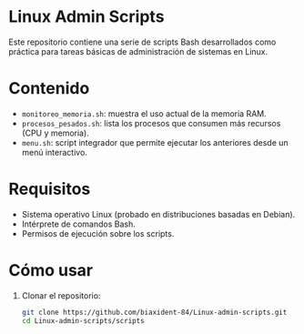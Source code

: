 # Linux Admin Scripts

Este repositorio contiene una serie de scripts Bash desarrollados como práctica para tareas básicas de administración de sistemas en Linux.

# Contenido

- `monitoreo_memoria.sh`: muestra el uso actual de la memoria RAM.
- `procesos_pesados.sh`: lista los procesos que consumen más recursos (CPU y memoria).
- `menu.sh`: script integrador que permite ejecutar los anteriores desde un menú interactivo.

# Requisitos

- Sistema operativo Linux (probado en distribuciones basadas en Debian).
- Intérprete de comandos Bash.
- Permisos de ejecución sobre los scripts.

# Cómo usar

1. Clonar el repositorio:

   ```bash
   git clone https://github.com/biaxident-84/Linux-admin-scripts.git
   cd Linux-admin-scripts/scripts

